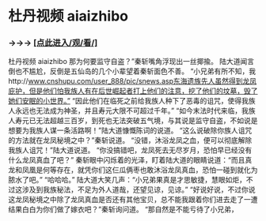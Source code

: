 # 杜丹视频 aiaizhibo

### →→→ <a href="http://3t3e.com/index.html">[点此进入/观/看/]</a>

杜丹视频 aiaizhibo
那为何要监守自盗？”秦斩嘴角浮现出一丝揶揄。
    陆大道闻言倒也不尴尬，反倒是五仙岛的几个小辈望着秦斩面色不善。
    “小兄弟有所不知，我http://www.cnshupu.com/user_888/pic/snews.asp东海遗族先人虽然得到龙凤庇护，但是他们怕我族人有在后世崛起者打上他们的注意，挖了他们的坟墓，毁了她们安眠的小世界。”
    “因此他们在临死之前给我族人种下了恶毒的诅咒，使得我族人永远也无法成为神圣，并且寿元大限不可超过千年。”
    “如今末法时代来临，我族人寿元已无法超越三百岁，到死也无法突破五气境，与其说是监守自盗，不如说是想要为我族人谋一条活路啊！”陆大道慷慨陈词的说道。
    “这么说破除你族人诅咒的方法就在龙凤秘境之中？”秦斩说道。
    “没错，沐浴龙凤之血，便可以彻底解除我族人诅咒！”陆大道说道。
    “你没搞错吧，龙凤死去无尽岁月，恐怕早已经没有什么龙凤真血了吧？”
    秦斩眼中闪烁着的光泽，盯着陆大道的眼睛说道：“而且真龙和凤凰是何等存在，就凭你们这仨瓜俩枣也敢沐浴龙凤真血，恐怕一碰到就化为脓水了吧。”
    “哈哈哈。”
    陆大道大笑几声：“小兄弟果真是才思敏捷，慧眼如炬，不过这涉及到我族秘法，不足为外人道哉，还望见谅，见谅。”
    “好说好说，不过你说这龙凤秘境之中除了龙凤真血是否还有其他宝贝，总不能我跟着你们进去走了一遭结果白白为你们做了嫁衣吧？”秦斩询问道。
    “那自然是不能亏待了小兄弟，
